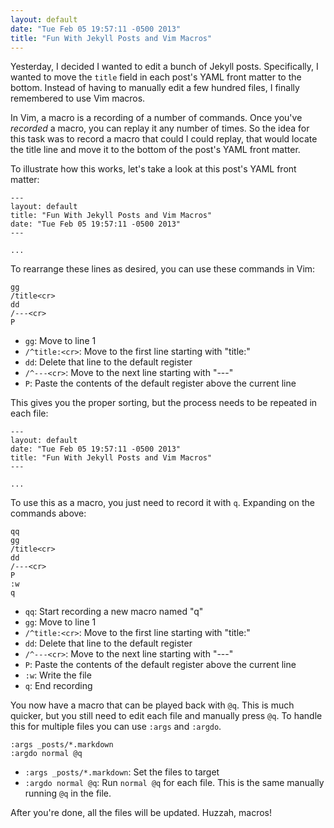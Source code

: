 ```yaml
---
layout: default
date: "Tue Feb 05 19:57:11 -0500 2013"
title: "Fun With Jekyll Posts and Vim Macros"
---
```


Yesterday, I decided I wanted to edit a bunch of Jekyll posts. Specifically,
I wanted to move the `title` field in each post's YAML front matter to the
bottom. Instead of having to manually edit a few hundred files, I finally
remembered to use Vim macros.

In Vim, a macro is a recording of a number of commands. Once you've _recorded_
a macro, you can replay it any number of times. So the idea for this task was
to record a macro that could I could replay, that would locate the title line
and move it to the bottom of the post's YAML front matter.

To illustrate how this works, let's take a look at this post's YAML front
matter:

```
---
layout: default
title: "Fun With Jekyll Posts and Vim Macros"
date: "Tue Feb 05 19:57:11 -0500 2013"
---

...
```

To rearrange these lines as desired, you can use these commands in Vim:

```
gg
/title<cr>
dd
/---<cr>
P
```

* `gg`: Move to line 1
* `/^title:<cr>`: Move to the first line starting with "title:"
* `dd`: Delete that line to the default register
* `/^---<cr>`: Move to the next line starting with "---"
* `P`: Paste the contents of the default register above the current line

This gives you the proper sorting, but the process needs to be repeated in each
file:

```
---
layout: default
date: "Tue Feb 05 19:57:11 -0500 2013"
title: "Fun With Jekyll Posts and Vim Macros"
---

...
```

To use this as a macro, you just need to record it with `q`. Expanding on the
commands above:

```
qq
gg
/title<cr>
dd
/---<cr>
P
:w
q
```

* `qq`: Start recording a new macro named "q"
* `gg`: Move to line 1
* `/^title:<cr>`: Move to the first line starting with "title:"
* `dd`: Delete that line to the default register
* `/^---<cr>`: Move to the next line starting with "---"
* `P`: Paste the contents of the default register above the current line
* `:w`: Write the file
* `q`: End recording

You now have a macro that can be played back with `@q`. This is much quicker,
but you still need to edit each file and manually press `@q`. To handle this
for multiple files you can use `:args` and `:argdo`.

```
:args _posts/*.markdown
:argdo normal @q
```

* `:args _posts/*.markdown`: Set the files to target
* `:argdo normal @q`: Run `normal @q` for each file. This is the same manually
running `@q` in the file.

After you're done, all the files will be updated. Huzzah, macros!
